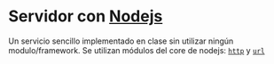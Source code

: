 # Servidor con [Nodejs](https://nodejs.org/en/docs/)

Un servicio sencillo implementado en clase sin utilizar ningún modulo/framework.  Se utilizan módulos del core de nodejs:  [`http`](https://nodejs.org/api/http.html) y [`url`](https://nodejs.org/api/url.html)